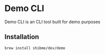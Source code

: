 # Demo CLI

Demo CLI is an CLI tool built for demo purposes

## Installation
```bash
brew install shibme/dev/demo
```